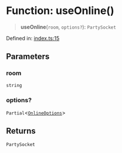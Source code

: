 # Function: useOnline()

> **useOnline**(`room`, `options?`): `PartySocket`

Defined in: [index.ts:15](https://github.com/benallfree/lab13/blob/55b13e2c02a360fdce138b0495c78378f8c063b1/sdk/src/online/index.ts#L15)

## Parameters

### room

`string`

### options?

`Partial`\<[`OnlineOptions`](../type-aliases/OnlineOptions.md)\>

## Returns

`PartySocket`
